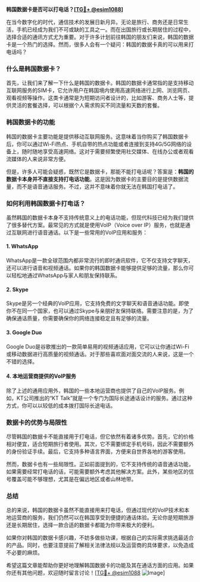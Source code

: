 **韩国数据卡是否可以打电话？[[TG💪+ @esim1088](https://t.me/s/esim1088)]**

在当今数字化的时代，通信技术的发展日新月异。无论是旅行、商务还是日常生活，手机已经成为我们不可或缺的工具之一。而在出国旅行或长期居住的过程中，选择合适的通讯方式尤为重要。对于许多计划前往韩国的朋友们来说，韩国的数据卡是一个热门的选择。然而，很多人会有一个疑问：韩国的数据卡真的可以用来打电话吗？

### 什么是韩国数据卡？

首先，让我们来了解一下什么是韩国的数据卡。韩国的数据卡通常指的是支持移动互联网服务的SIM卡，它允许用户在韩国境内使用高速网络进行上网、浏览网页、观看视频等操作。这类卡通常是为短期访问者设计的，比如游客、商务人士等，提供灵活的套餐选择，可以根据个人需求购买不同流量和天数的套餐。

### 韩国数据卡的功能

韩国的数据卡主要功能是提供移动互联网服务。这意味着当你购买了韩国数据卡后，你可以通过Wi-Fi热点、手机自带的热点功能或者连接到支持4G/5G网络的设备上，随时随地享受高速网络。这对于需要频繁使用社交媒体、在线办公或者观看流媒体的人来说非常方便。

但是，许多人可能会疑惑，既然它是数据卡，那能不能打电话呢？答案是：**韩国的数据卡本身并不直接支持打电话功能**。这是因为数据卡的主要目的是提供数据流量，而不是语音通话服务。不过，这并不意味着你就无法在韩国打电话了。

### 如何利用韩国数据卡打电话？

虽然韩国的数据卡本身不支持传统意义上的电话功能，但现代科技已经为我们提供了很多替代方案。最常见的方式就是使用VoIP（Voice over IP）服务，也就是通过互联网进行语音通话。以下是一些常用的VoIP应用和服务：

#### 1. **WhatsApp**
WhatsApp是一款全球范围内都非常流行的即时通讯软件，它不仅支持文字聊天，还可以进行语音和视频通话。如果你的韩国数据卡能够提供足够的流量，那么你可以轻松地通过WhatsApp与家人和朋友保持联系。

#### 2. **Skype**
Skype是另一个经典的VoIP应用，它支持免费的文字聊天和语音通话功能。即使你不在同一个国家，也可以通过Skype与亲朋好友保持联络。需要注意的是，为了确保通话质量，你需要确保你的网络连接稳定且有足够的流量。

#### 3. **Google Duo**
Google Duo是谷歌推出的一款简单易用的视频通话应用，它可以让你通过Wi-Fi或移动数据进行高质量的视频通话。对于那些喜欢面对面交流的人来说，这是一个不错的选择。

#### 4. **本地运营商提供的VoIP服务**
除了上述的通用应用外，韩国的一些本地运营商也提供了自己的VoIP服务。例如，KT公司推出的“KT Talk”就是一个专门为国际长途通话设计的服务。通过这种方式，你可以以较低的成本拨打国际长途电话。

### 数据卡的优势与局限性

尽管韩国的数据卡不能直接用于打电话，但它依然有着诸多优势。首先，它的价格相对便宜，适合短期旅行者使用。其次，它不需要绑定手机号码，因此不需要额外的身份验证手续。最后，它支持多种语言界面，方便来自世界各地的游客使用。

然而，数据卡也有一些局限性。正如前面提到的，它不支持传统的语音通话功能，如果需要经常打电话的话，可能需要额外考虑其他解决方案。此外，某些地区的信号覆盖可能不够理想，尤其是在偏远地区或者山林地带。

### 总结

总的来说，韩国的数据卡虽然不能直接用来打电话，但通过现代的VoIP技术和本地运营商的服务，我们仍然可以在韩国享受到便捷的通话体验。无论你是短期旅游还是长期居住，选择一款合适的数据卡都能为你带来极大的便利。

如果你对韩国的数据卡感兴趣，不妨多做些功课，根据自己的实际需求挑选最适合的产品。同时，也要注意提前了解相关法律法规以及运营商的具体要求，以免造成不必要的麻烦。

希望这篇文章能帮助你更好地理解韩国数据卡的功能及其在通话方面的应用。如果你还有其他问题，欢迎随时留言讨论！[[TG💪+ @esim1088](https://t.me/s/esim1088) ![Image](https://i.postimg.cc/4NQfJmqS/Snipaste-2025-05-13-00-14-12.png)]